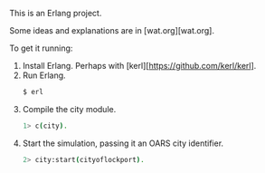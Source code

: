 This is an Erlang project.

Some ideas and explanations are in [wat.org][wat.org].

To get it running:

1. Install Erlang.
    Perhaps with [kerl][https://github.com/kerl/kerl].
2. Run Erlang.
    ```sh
    $ erl
     ```
3. Compile the city module.
    ```sh
    1> c(city).
    ```
4. Start the simulation, passing it an OARS city identifier.
    ```sh
    2> city:start(cityoflockport).
    ```
